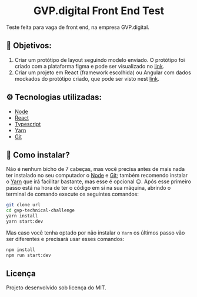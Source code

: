 <h1 align="center">
    GVP.digital Front End Test
</h1>

Teste feita para vaga de front end, na empresa GVP.digital.

## 🎯 Objetivos:

1. Criar um protótipo de layout seguindo modelo enviado.
O protótipo foi criado com a plataforma figma e pode ser visualizado no <a href="https://www.figma.com/file/fIae3hRkm2616vVCPzopuQ/Layout-Test-GVP?node-id=4%3A182" target="_blank">link</a>.
2. Criar um projeto em React (framework escolhida) ou Angular com dados mockados do protótipo criado, que pode ser visto nest <a href="https://gvp-technical-challenge.vercel.app/" target="_blank">link</a>.

## ⚙️ Tecnologias utilizadas:

- [Node](https://nodejs.org/)
- [React](reactjs.org)
- [Typescript](https://www.typescriptlang.org/)
- [Yarn](https://yarnpkg.com/)
- [Git](https://git-scm.com/)

## 🤔 Como instalar?

Não é nenhum bicho de 7 cabeças, mas você precisa antes de mais nada ter instalado no seu computador o [Node](https://nodejs.dev/learn/how-to-install-nodejs) e [Git](https://git-scm.com/downloads); também recomendo instalar o [Yarn](https://yarnpkg.com/getting-started/install) que irá facilitar bastante, mas esse é opcional 😉.
Após esse primeiro passo está na hora de ter o código em si na sua máquina, abrindo o terminal de comando execute os seguintes comandos:

```sh
git clone url
cd gvp-technical-challenge
yarn install
yarn start:dev
```

Mas caso você tenha optado por não instalar o `Yarn` os últimos passo vão ser diferentes e precisará usar esses comandos:

```sh
npm install
npm run start:dev
```

## Licença

Projeto desenvolvido sob licença do MIT.
